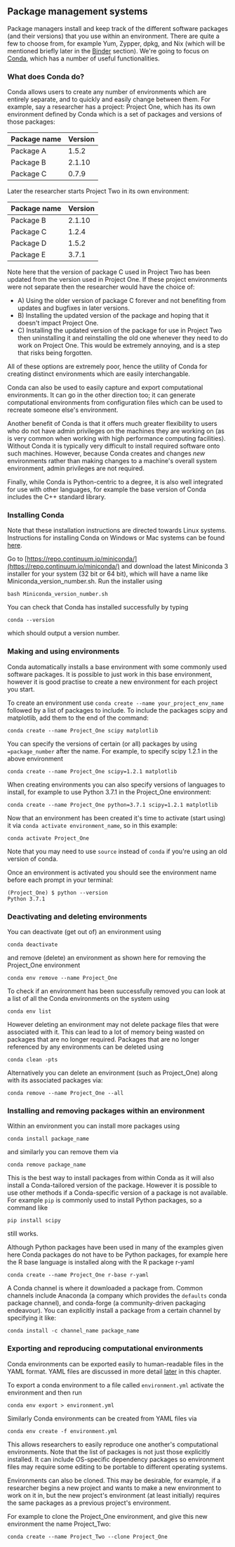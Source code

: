 <a name="Package_management_systems"></a>

## Package management systems

Package managers install and keep track of the different software packages (and their versions) that you use within an environment. There are quite a few to choose from, for example Yum, Zypper, dpkg, and Nix (which will be mentioned briefly later in the [Binder](#Binder_section) section). We're going to focus on [Conda](https://conda.io/en/latest/), which has a number of useful functionalities.

<a name="What_does_Conda_do"></a>

### What does Conda do?

Conda allows users to create any number of environments which are entirely separate, and to quickly and easily change between them. For example, say a researcher has a project: Project One, which has its own environment defined by Conda which is a set of packages and versions of those packages:

| Package name | Version |
| ------------ | ------- |
| Package A    | 1.5.2   |
| Package B    | 2.1.10  |
| Package C    | 0.7.9   |

Later the researcher starts Project Two in its own environment:

| Package name | Version |
| ------------ | ------- |
| Package B    | 2.1.10  |
| Package C    | 1.2.4   |
| Package D    | 1.5.2   |
| Package E    | 3.7.1   |

Note here that the version of package C used in Project Two has been updated from the version used in Project One. If these project environments were not separate then the researcher would have the choice of:

- A) Using the older version of package C forever and not benefiting from updates and bugfixes in later versions.
- B) Installing the updated version of the package and hoping that it doesn't impact Project One.
- C) Installing the updated version of the package for use in Project Two then uninstalling it and reinstalling the old one whenever they need to do work on Project One. This would be extremely annoying, and is a step that risks being forgotten.

All of these options are extremely poor, hence the utility of Conda for creating distinct environments which are easily interchangable.

Conda can also be used to easily capture and export computational environments. It can go in the other direction too; it can generate computational environments from configuration files which can be used to recreate someone else's environment.

Another benefit of Conda is that it offers much greater flexibility to users who do not have admin privileges on the machines they are working on (as is very common when working with high performance computing facilities). Without Conda it is typically very difficult to install required software onto such machines. However, because Conda creates and changes _new_ environments rather than making changes to a machine's overall system environment, admin privileges are not required.

Finally, while Conda is Python-centric to a degree, it is also well integrated for use with other languages, for example the base version of Conda includes the C++ standard library.

<a name="Installing_Conda"></a>

### Installing Conda

Note that these installation instructions are directed towards Linux systems. Instructions for installing Conda on Windows or Mac systems can be found [here](https://docs.conda.io/projects/conda/en/latest/user-guide/install/).

Go to [https://repo.continuum.io/miniconda/](https://repo.continuum.io/miniconda/) and download the latest Miniconda 3 installer for your system (32 bit or 64 bit), which will have a name like Miniconda_version_number.sh. Run the installer using

```
bash Miniconda_version_number.sh
```

You can check that Conda has installed successfully by typing

```
conda --version
```

which should output a version number.

<a name="Making_and_using_environments"></a>

### Making and using environments

Conda automatically installs a base environment with some commonly used software packages. It is possible to just work in this base environment, however it is good practise to create a new environment for each project you start.

To create an environment use `conda create --name your_project_env_name` followed by a list of packages to include. To include the packages scipy and matplotlib, add them to the end of the command:

```
conda create --name Project_One scipy matplotlib
```

You can specify the versions of certain (or all) packages by using `=package_number` after the name. For example, to specify scipy 1.2.1 in the above environment

```
conda create --name Project_One scipy=1.2.1 matplotlib
```

When creating environments you can also specify versions of languages to install, for example to use Python 3.7.1 in the Project_One environment:

```
conda create --name Project_One python=3.7.1 scipy=1.2.1 matplotlib
```

Now that an environment has been created it's time to activate (start using) it via `conda activate environment_name`, so in this example:

```
conda activate Project_One
```

Note that you may need to use `source` instead of `conda` if you're using an old version of conda.

Once an environment is activated you should see the environment name before each prompt in your terminal:

```
(Project_One) $ python --version
Python 3.7.1
```

<a name="Deactivating_and_deleting_environments"></a>

### Deactivating and deleting environments

You can deactivate (get out of) an environment using

```
conda deactivate
```

and remove (delete) an environment as shown here for removing the Project_One environment

```
conda env remove --name Project_One
```

To check if an environment has been successfully removed you can look at a list of all the Conda environments on the system using

```
conda env list
```

However deleting an environment may not delete package files that were associated with it. This can lead to a lot of memory being wasted on packages that are no longer required. Packages that are no longer referenced by any environments can be deleted using

```
conda clean -pts
```

Alternatively you can delete an environment (such as Project_One) along with its associated packages via:

```
conda remove --name Project_One --all
```

<a name="Installing_and_removing_packages_within_an_environment"></a>

### Installing and removing packages within an environment

Within an environment you can install more packages using

```
conda install package_name
```

and similarly you can remove them via

```
conda remove package_name
```

This is the best way to install packages from within Conda as it will also install a Conda-tailored version of the package. However it is possible to use other methods if a Conda-specific version of a package is not available. For example `pip` is commonly used to install Python packages, so a command like

```
pip install scipy
```

still works.

Although Python packages have been used in many of the examples given here Conda packages do not have to be Python packages, for example here the R base language is installed along with the R package r-yaml

```
conda create --name Project_One r-base r-yaml
```

A Conda channel is where it downloaded a package from. Common channels include Anaconda (a company which provides the `defaults` conda package channel), and conda-forge (a community-driven packaging endeavour). You can explicitly install a package from a certain channel by specifying it like:

```
conda install -c channel_name package_name
```

<a name="Exporting_and_reproducing_computational_environments"></a>

### Exporting and reproducing computational environments

Conda environments can be exported easily to human-readable files in the YAML format. YAML files are discussed in more detail [later](#YAML_files) in this chapter.

To export a conda environment to a file called `environment.yml` activate the environment and then run

```
conda env export > environment.yml
```

Similarly Conda environments can be created from YAML files via

```
conda env create -f environment.yml
```

This allows researchers to easily reproduce one another's computational environments. Note that the list of packages is not just those explicitly installed. It can include OS-specific dependency packages so environment files may require some editing to be portable to different operating systems.

Environments can also be cloned. This may be desirable, for example, if a researcher begins a new project and wants to make a new environment to work on it in, but the new project's environment (at least initially) requires the same packages as a previous project's environment.

For example to clone the Project_One environment, and give this new environment the name Project_Two:

```
conda create --name Project_Two --clone Project_One
```
